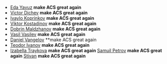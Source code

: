 - [Eda Yavuz](https://github.com/Eddayavuz) **make ACS great again**
- [Victor Dichev](https://github.com/VvdichevV) **make ACS great again**
- [Ivaylo Koprinkov](https://github.com/Azrenium) **make ACS great again**
- [Viktor Kostadinov](https://github.com/Viktor2025) **make ACS great again**
- [Dobrin Maldzhanov](https://github.com/maldzhanovd) **make ACS great again**
- [Vasil Vasilev](https://github.com/vasilv06) **make ACS great again**
- [Daniel Vangelov](https://github.com/kokoKeremidata) **make ACS great again
- [Teodor Ivanov](https://github.com/RedPlum420) **make ACS great again**
- [Izabella Traykova](https://github.com/izabellatraykova) **make ACS great again**
  [Samuil Petrov](https://github.com/1lkata) **make ACS great again**
  [Stivan](https://github.com/bacho1601) **make ACS great again**

